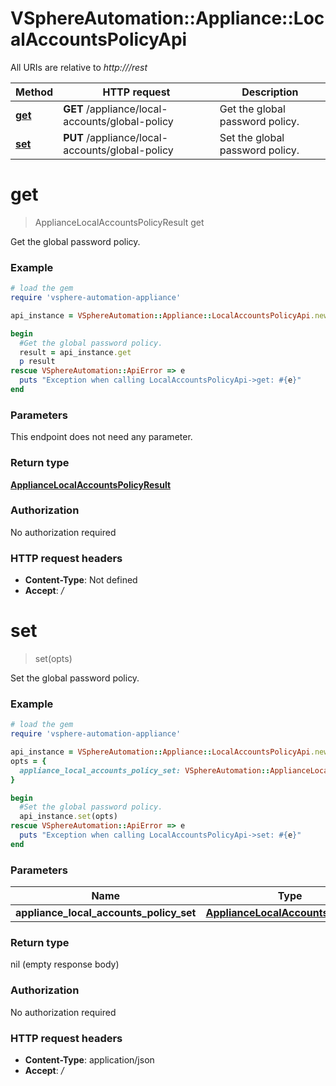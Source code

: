 # VSphereAutomation::Appliance::LocalAccountsPolicyApi

All URIs are relative to *http:///rest*

Method | HTTP request | Description
------------- | ------------- | -------------
[**get**](LocalAccountsPolicyApi.md#get) | **GET** /appliance/local-accounts/global-policy | Get the global password policy.
[**set**](LocalAccountsPolicyApi.md#set) | **PUT** /appliance/local-accounts/global-policy | Set the global password policy.


# **get**
> ApplianceLocalAccountsPolicyResult get

Get the global password policy.

### Example
```ruby
# load the gem
require 'vsphere-automation-appliance'

api_instance = VSphereAutomation::Appliance::LocalAccountsPolicyApi.new

begin
  #Get the global password policy.
  result = api_instance.get
  p result
rescue VSphereAutomation::ApiError => e
  puts "Exception when calling LocalAccountsPolicyApi->get: #{e}"
end
```

### Parameters
This endpoint does not need any parameter.

### Return type

[**ApplianceLocalAccountsPolicyResult**](ApplianceLocalAccountsPolicyResult.md)

### Authorization

No authorization required

### HTTP request headers

 - **Content-Type**: Not defined
 - **Accept**: */*



# **set**
> set(opts)

Set the global password policy.

### Example
```ruby
# load the gem
require 'vsphere-automation-appliance'

api_instance = VSphereAutomation::Appliance::LocalAccountsPolicyApi.new
opts = {
  appliance_local_accounts_policy_set: VSphereAutomation::ApplianceLocalAccountsPolicySet.new # ApplianceLocalAccountsPolicySet | 
}

begin
  #Set the global password policy.
  api_instance.set(opts)
rescue VSphereAutomation::ApiError => e
  puts "Exception when calling LocalAccountsPolicyApi->set: #{e}"
end
```

### Parameters

Name | Type | Description  | Notes
------------- | ------------- | ------------- | -------------
 **appliance_local_accounts_policy_set** | [**ApplianceLocalAccountsPolicySet**](ApplianceLocalAccountsPolicySet.md)|  | [optional] 

### Return type

nil (empty response body)

### Authorization

No authorization required

### HTTP request headers

 - **Content-Type**: application/json
 - **Accept**: */*



